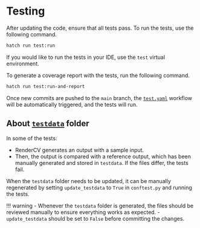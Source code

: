 # Testing

After updating the code, ensure that all tests pass. To run the tests, use the following command. 

```bash
hatch run test:run
```

If you would like to run the tests in your IDE, use the `test` virtual environment.

To generate a coverage report with the tests, run the following command.

```bash
hatch run test:run-and-report
```

Once new commits are pushed to the `main` branch, the [`test.yaml`](https://github.com/sinaatalay/rendercv/blob/main/.github/workflows/test.yaml) workflow will be automatically triggered, and the tests will run.

## About [`testdata`](https://github.com/sinaatalay/rendercv/tree/main/tests/testdata) folder

In some of the tests:

- RenderCV generates an output with a sample input.
- Then, the output is compared with a reference output, which has been manually generated and stored in `testdata`. If the files differ, the tests fail.


When the `testdata` folder needs to be updated, it can be manually regenerated by setting `update_testdata` to `True` in `conftest.py` and running the tests.

!!! warning
    - Whenever the `testdata` folder is generated, the files should be reviewed manually to ensure everything works as expected.
    - `update_testdata` should be set to `False` before committing the changes.
